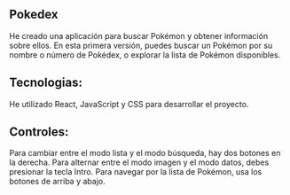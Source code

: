 ## Pokedex

He creado una aplicación para buscar Pokémon y obtener información sobre ellos. En esta primera versión, puedes buscar un Pokémon por su nombre o número de Pokédex, o explorar la lista de Pokémon disponibles.

## Tecnologias:

He utilizado React, JavaScript y CSS para desarrollar el proyecto.

## Controles:

Para cambiar entre el modo lista y el modo búsqueda, hay dos botones en la derecha. Para alternar entre el modo imagen y el modo datos, debes presionar la tecla Intro. Para navegar por la lista de Pokémon, usa los botones de arriba y abajo.
